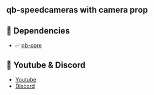 ## qb-speedcameras with camera prop

## 💪 Dependencies
- ✅ [qb-core](https://github.com/qbcore-framework/qb-core)

## 🙈 Youtube & Discord
- [Youtube](https://www.youtube.com/channel/UC6431XeIqHjswry5OYtim0A)
- [Discord](https://discord.gg/cEMSeE9dgS)

